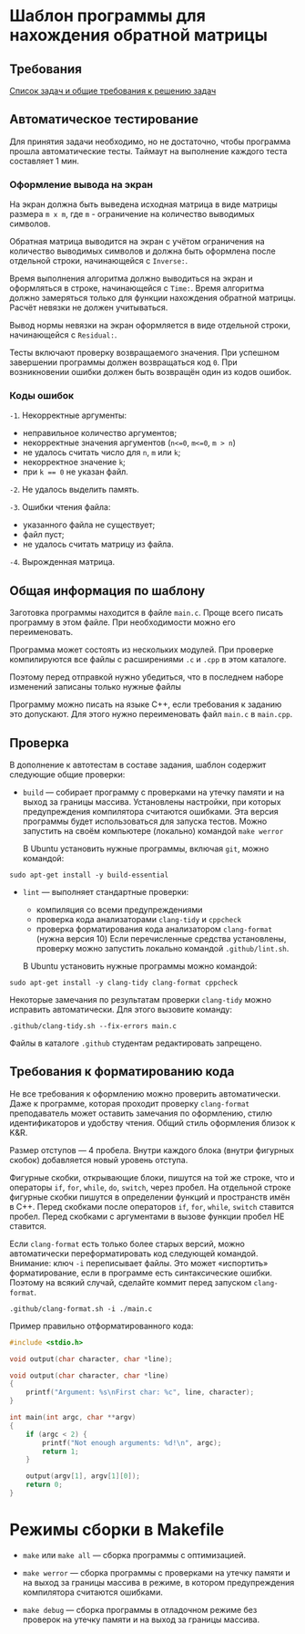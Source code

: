 # Шаблон программы для нахождения обратной матрицы

## Требования

[Список задач и общие требования к решению задач](https://zenderro.github.io/programming-semester-5/presentations/LinearSystemsTasks.pdf)

## Автоматическое тестирование

Для принятия задачи необходимо, но не достаточно, чтобы программа прошла автоматические тесты. Таймаут на выполнение каждого теста составляет 1 мин.

### Оформление вывода на экран

На экран должна быть выведена исходная матрица в виде матрицы размера `m x m`, где `m` - ограничение на количество выводимых символов.

Обратная матрица выводится на экран с учётом ограничения на количество выводимых символов и должна быть оформлена после отдельной строки, начинающейся с `Inverse:`.

Время выполнения алгоритма должно выводиться на экран и оформляться в строке, начинающейся с `Time:`. Время алгоритма должно замеряться только для функции нахождения обратной матрицы. Расчёт невязки не должен учитываться.

Вывод нормы невязки на экран оформляется в виде отдельной строки, начинающейся с `Residual:`.

Тесты включают проверку возвращаемого значения. При успешном завершении программы должен возвращаться код `0`. При возникновении ошибки должен быть возвращён один из кодов ошибок.

### Коды ошибок

`-1`. Некорректные аргументы:

   - неправильное количество аргументов;
   - некорректные значения аргументов (`n<=0`, `m<=0`, `m > n`)
   - не удалось считать число для `n`, `m` или `k`;
   - некорректное значение `k`;
   - при `k == 0` не указан файл.

`-2`. Не удалось выделить память.

`-3`. Ошибки чтения файла:

   - указанного файла не существует;
   - файл пуст;
   - не удалось считать матрицу из файла.

`-4`. Вырожденная матрица.

## Общая информация по шаблону

Заготовка программы находится в файле `main.c`.
Проще всего писать программу в этом файле. При необходимости можно его переименовать.

Программа может состоять из нескольких модулей.
При проверке компилируются все файлы с расширениями `.c` и `.cpp` в этом каталоге.

Поэтому перед отправкой нужно убедиться, что в последнем наборе изменений
записаны только нужные файлы

Программу можно писать на языке C++, если требования к заданию это допускают. Для этого нужно переименовать файл `main.c` в `main.cpp`.

## Проверка

В дополнение к автотестам в составе задания, шаблон содержит следующие общие проверки:

- `build` — собирает программу
    с проверками на утечку памяти и на выход за границы массива. Установлены настройки, при которых предупреждения компилятора считаются ошибками.
    Эта версия программы будет использоваться для  запуска тестов.
    Можно запустить на своём компьютере (локально) командой `make werror`

    В Ubuntu установить нужные программы, включая `git`, можно командой:

```
sudo apt-get install -y build-essential
```

- `lint` — выполняет стандартные проверки:
    - компиляция со всеми предупреждениями
    - проверка кода анализаторами `clang-tidy` и `cppcheck`
    - проверка форматирования кода анализатором `clang-format` (нужна версия 10)
    Если перечисленные средства установлены,
    проверку можно запустить локально командой `.github/lint.sh`.

    В Ubuntu установить нужные программы можно командой:

```
sudo apt-get install -y clang-tidy clang-format cppcheck
```

Некоторые замечания по результатам проверки `clang-tidy` можно исправить автоматически.
Для этого вызовите команду:

```
.github/clang-tidy.sh --fix-errors main.c
```

Файлы в каталоге `.github` студентам редактировать запрещено.

## Требования к форматированию кода

Не все требования к оформлению можно проверить автоматически.
Даже к программе, которая проходит проверку `clang-format` преподаватель может оставить замечания по оформлению, стилю идентификаторов и удобству чтения.
Общий стиль оформления близок к K&R.

Размер отступов — 4 пробела. Внутри каждого блока (внутри фигурных скобок) добавляется новый уровень отступа.

Фигурные скобки, открывающие блоки, пишутся на той же строке, что и операторы `if`, `for`, `while`, `do`, `switch`, через пробел.
На отдельной строке фигурные скобки пишутся в определении функций и пространств имён в C++.
Перед скобками после операторов `if`, `for`, `while`, `switch` ставится пробел.
Перед скобками с аргументами в вызове функции пробел НЕ ставится.

Если `clang-format` есть только более старых версий,
можно автоматически переформатировать код следующей командой.
Внимание: ключ `-i` переписывает файлы. Это может «испортить» форматирование, если в программе есть синтаксические ошибки.
Поэтому на всякий случай, сделайте коммит перед запуском `clang-format`.

```
.github/clang-format.sh -i ./main.c
```

Пример правильно отформатированного кода:

```c
#include <stdio.h>

void output(char character, char *line);

void output(char character, char *line)
{
    printf("Argument: %s\nFirst char: %c", line, character);
}

int main(int argc, char **argv)
{
    if (argc < 2) {
        printf("Not enough arguments: %d!\n", argc);
        return 1;
    }

    output(argv[1], argv[1][0]);
    return 0;
}
```

# Режимы сборки в Makefile

- `make` или `make all` — сборка программы с оптимизацией.

- `make werror` — сборка программы с проверками на утечку памяти и на выход за границы массива в режиме, в котором предупреждения компилятора считаются ошибками.

- `make debug` — сборка программы в отладочном режиме без проверок на утечку памяти и на выход за границы массива.
